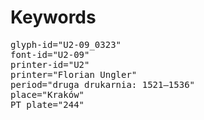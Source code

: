 # Keywords
<pre>
glyph-id="U2-09_0323"
font-id="U2-09"
printer-id="U2"
printer="Florian Ungler"
period="druga drukarnia: 1521—1536"
place="Kraków"
PT plate="244"
</pre>
